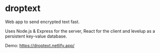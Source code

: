 # droptext

Web app to send encrypted text fast.

Uses Node.js & Express for the server, React for the client and levelup as a persistent key-value database.

Demo: https://droptext.netlify.app/
